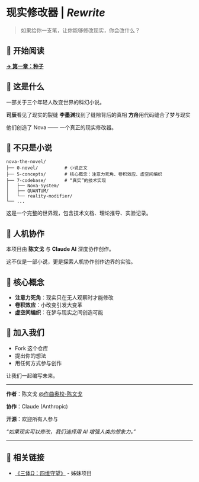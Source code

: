 # 现实修改器 | *Rewrite*

> 如果给你一支笔，让你能够修改现实，你会改什么？



## 📖 开始阅读

**[→ 第一章：种子](https://github.com/rcswex/RealityModifier/blob/main/0-novel/01-种子.md)**



## 🌟 这是什么

一部关于三个年轻人改变世界的科幻小说。

**司辰**看见了现实的裂缝
 **李墨渊**找到了缝隙背后的真相
 **方舟**用代码缝合了梦与现实

他们创造了 Nova —— 一个真正的现实修改器。



## 🧬 不只是小说

```
nova-the-novel/
├── 0-novel/          # 小说正文
├── 5-concepts/       # 核心概念：注意力死角、卷积效应、虚空间编织
├── 7-codebase/       # “真实”的技术实现
│   ├── Nova-System/
│   ├── QUANTUM/
│   └── reality-modifier/
└── ...
```

这是一个完整的世界观，包含技术文档、理论推导、实验记录。



## 🤖 人机协作

本项目由 **陈文戈** 与 **Claude AI** 深度协作创作。

这不仅是一部小说，更是探索人机协作创作边界的实验。



## 💫 核心概念

- **注意力死角**：现实只在无人观察时才能修改
- **卷积效应**：小改变引发大变革
- **虚空间编织**：在梦与现实之间创造可能



## 🚀 加入我们

- Fork 这个仓库
- 提出你的想法
- 用任何方式参与创作

让我们一起编写未来。



------

**作者**：陈文戈 [@作曲奥校-陈文戈](https://space.bilibili.com/10348238)

**协作**：Claude (Anthropic)

**开源**：欢迎所有人参与



*“如果现实可以修改，我们选择用 AI 增强人类的想象力。”*



----

## 🔗 相关链接

- [《三体Ω：四维守望》](https://github.com/rcswex/Watchers) - 姊妹项目